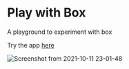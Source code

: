 # Play with Box
A playground to experiment with box

Try the app [here](https://play-with-box.netlify.app/)

![Screenshot from 2021-10-11 23-01-48](https://user-images.githubusercontent.com/46455250/136831485-0eef0510-bbc8-4a44-9aa2-34df0c75d1d4.png)
